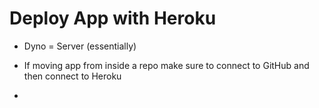 # Deploy App with Heroku

- Dyno = Server (essentially)

- If moving app from inside a repo make sure to connect to GitHub and then connect to Heroku

-
